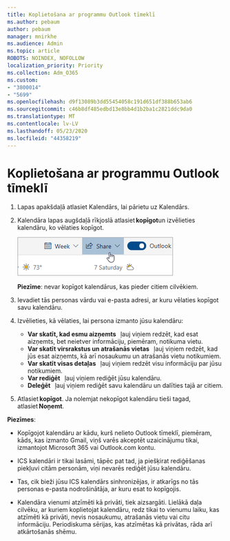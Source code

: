 ```yaml
---
title: Koplietošana ar programmu Outlook tīmeklī
ms.author: pebaum
author: pebaum
manager: mnirkhe
ms.audience: Admin
ms.topic: article
ROBOTS: NOINDEX, NOFOLLOW
localization_priority: Priority
ms.collection: Adm_O365
ms.custom:
- "3800014"
- "5699"
ms.openlocfilehash: d9f13089b3dd55454058c191d651df388b653ab6
ms.sourcegitcommit: c46b8df485edbd13e8bb4d1b2ba1c2821ddc9da0
ms.translationtype: MT
ms.contentlocale: lv-LV
ms.lasthandoff: 05/23/2020
ms.locfileid: "44358219"
---
```

# <a name="sharing-with-outlook-on-the-web"></a>Koplietošana ar programmu Outlook tīmeklī

1. Lapas apakšdaļā atlasiet Kalendārs, lai pārietu uz Kalendārs.

2. Kalendāra lapas augšdaļā rīkjoslā atlasiet **kopīgot**un izvēlieties kalendāru, ko vēlaties kopīgot. 

    ![Kopīgot kalendāru](media/share-calendar.png)

    **Piezīme**: nevar kopīgot kalendārus, kas pieder citiem cilvēkiem.

3. Ievadiet tās personas vārdu vai e-pasta adresi, ar kuru vēlaties kopīgot savu kalendāru.

4. Izvēlieties, kā vēlaties, lai persona izmanto jūsu kalendāru: 
    - **Var skatīt, kad esmu aizņemts**   ļauj viņiem redzēt, kad esat aizņemts, bet neietver informāciju, piemēram, notikuma vietu. 
    - **Var skatīt virsrakstus un atrašanās vietas**   ļauj viņiem redzēt, kad jūs esat aizņemts, kā arī nosaukumu un atrašanās vietu notikumiem. 
    - **Var skatīt visas detaļas**   ļauj viņiem redzēt visu informāciju par jūsu notikumiem. 
    - **Var rediģēt**   ļauj viņiem rediģēt jūsu kalendāru. 
    - **Deleģēt**   ļauj viņiem rediģēt savu kalendāru un dalīties tajā ar citiem.

5. Atlasiet **kopīgot**. Ja nolemjat nekopīgot kalendāru tieši tagad, atlasiet **Noņemt**. 

**Piezīmes**:  

- Kopīgojot kalendāru ar kādu, kurš nelieto Outlook tīmeklī, piemēram, kāds, kas izmanto Gmail, viņš varēs akceptēt uzaicinājumu tikai, izmantojot Microsoft 365 vai Outlook.com kontu. 

- ICS kalendāri ir tikai lasāmi, tāpēc pat tad, ja piešķirat rediģēšanas piekļuvi citām personām, viņi nevarēs rediģēt jūsu kalendāru. 

- Tas, cik bieži jūsu ICS kalendārs sinhronizējas, ir atkarīgs no tās personas e-pasta nodrošinātāja, ar kuru esat to kopīgojis. 

- Kalendāra vienumi atzīmēti kā privāti, tiek aizsargāti. Lielākā daļa cilvēku, ar kuriem koplietojat kalendāru, redz tikai to vienumu laiku, kas atzīmēti kā privāti, nevis nosaukumu, atrašanās vietu vai citu informāciju. Periodiskuma sērijas, kas atzīmētas kā privātas, rāda arī atkārtošanās shēmu.
